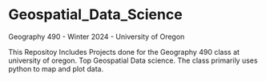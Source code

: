 # Geospatial_Data_Science
Geography 490 - Winter 2024 - University of Oregon

This Repositoy Includes Projects done for the Geography 490 class at university of oregon. Top Geospatial Data science. The class primarily uses python to map and plot data. 
